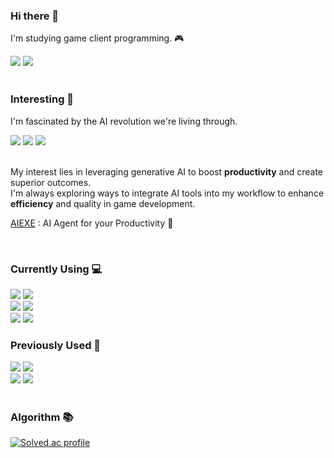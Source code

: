 <!--
**JUNYEOL-GONG/JUNYEOL-GONG** is a ✨ _special_ ✨ repository because its `README.md` (this file) appears on your GitHub profile.

Here are some ideas to get you started:

- 🔭 I’m currently working on ...
- 🌱 I’m currently learning ...
- 👯 I’m looking to collaborate on ...
- 🤔 I’m looking for help with ...
- 💬 Ask me about ...
- 📫 How to reach me: ...
- 😄 Pronouns: ...
- ⚡ Fun fact: ...
-->

### Hi there 👋
I'm studying game client programming. 🎮

<div>
  <a href="https://joonyle99.github.io"><img src="https://img.shields.io/badge/GitHub Blog-134881?style=flat-square&logo=github&logoColor=ffffff"/></a>
  <a href="https://joonlye99.tistory.com"><img src="https://img.shields.io/badge/Tistory Blog-FF5A4A?style=flat-square&logo=tistory&logoColor=ffffff"/></a>
</div>

<br>

### Interesting 🧠
I'm fascinated by the AI revolution we're living through.

<div>
  <a>
<!-- unity -->
    <img src="https://img.shields.io/badge/GPT&#8208;4o-412991?style=flat-square&logo=openai&logoColor=ffffff"/>
<!-- unity -->
    <img src="https://img.shields.io/badge/Claude 3.5 sonnet-191919?style=flat-square&logo=anthropic&logoColor=ffffff"/>
<!-- unity -->
    <img src="https://img.shields.io/badge/Gemini 1.5 pro-4285F4?style=flat-square&logo=google&logoColor=ffffff"/>
  </a>
</div>

<br>

My interest lies in leveraging generative AI to boost **productivity** and create superior outcomes.  
I'm always exploring ways to integrate AI tools into my workflow to enhance **efficiency** and quality in game development.

[AIEXE](https://www.npmjs.com/package/aiexe) : AI Agent for your Productivity 🤖

<br>

### Currently Using 💻

<div>
  <a>
<!-- unity -->
    <img src="https://img.shields.io/badge/Unity-000000?style=flat-square&logo=unity&logoColor=ffffff"/>
<!-- git -->
    <img src="https://img.shields.io/badge/Git-F05032?style=flat-square&logo=git&logoColor=ffffff"/>
  </a>
  <br>
  <a>
<!-- visual studio -->
    <img src="https://img.shields.io/badge/Visual Studio-5C2D91?style=flat-square&logo=visualstudio&logoColor=ffffff"/>
<!-- vs code -->
    <img src="https://img.shields.io/badge/VS Code-007ACC?style=flat-square&logo=visualstudiocode&logoColor=ffffff"/>
  </a>
  <br>
  <a>
<!-- c++ -->
    <img src="https://img.shields.io/badge/CPlusPlus-00599C?style=flat-square&logo=cplusplus&logoColor=ffffff"/>
<!-- c# -->
    <img src="https://img.shields.io/badge/CSharp-239120?style=flat-square&logo=csharp&logoColor=ffffff"/>
  </a>
</div>

### Previously Used 🧰

<div>
  <a>
<!-- DirectX11 -->
    <img src="https://img.shields.io/badge/DirectX11-76B900?style=flat-square&logo=nvidia&logoColor=ffffff"/>
<!-- Win32API -->
    <img src="https://img.shields.io/badge/Win32API-0078D4?style=flat-square&logo=windows11&logoColor=ffffff"/>
  </a>
  <br>
  <a>
<!-- Blender -->
    <img src="https://img.shields.io/badge/Blender-E87D0D?style=flat-square&logo=blender&logoColor=ffffff"/>
<!-- Lua -->
    <img src="https://img.shields.io/badge/Lua-2C2D72?style=flat-square&logo=lua&logoColor=ffffff"/>
  </a>
</div>

<br>

### Algorithm 📚

<div>
  <!-- 백준 티어 표시
  [![Solved.ac tier](http://mazassumnida.wtf/api/generate_badge?boj=da42)](https://solved.ac/da42) -->
  
  [![Solved.ac profile](http://mazassumnida.wtf/api/v2/generate_badge?boj=da42)](https://solved.ac/da42)
</div>
